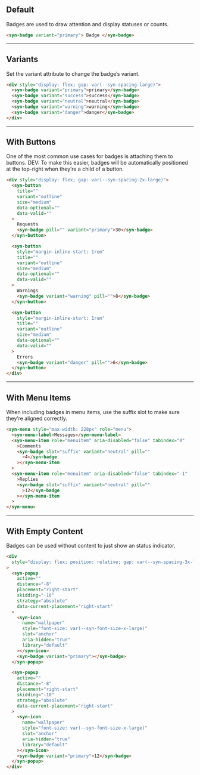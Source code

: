 ## Default

Badges are used to draw attention and display statuses or counts.

```html
<syn-badge variant="primary"> Badge </syn-badge>
```

---

## Variants

Set the variant attribute to change the badge’s variant.

```html
<div style="display: flex; gap: var(--syn-spacing-large)">
  <syn-badge variant="primary">primary</syn-badge>
  <syn-badge variant="success">success</syn-badge>
  <syn-badge variant="neutral">neutral</syn-badge>
  <syn-badge variant="warning">warning</syn-badge>
  <syn-badge variant="danger">danger</syn-badge>
</div>
```

---

## With Buttons

One of the most common use cases for badges is attaching them to buttons. DEV: To make this easier, badges will be automatically positioned at the top-right when they’re a child of a button.

```html
<div style="display: flex; gap: var(--syn-spacing-2x-large)">
  <syn-button
    title=""
    variant="outline"
    size="medium"
    data-optional=""
    data-valid=""
  >
    Requests
    <syn-badge pill="" variant="primary">30</syn-badge>
  </syn-button>

  <syn-button
    style="margin-inline-start: 1rem"
    title=""
    variant="outline"
    size="medium"
    data-optional=""
    data-valid=""
  >
    Warnings
    <syn-badge variant="warning" pill="">8</syn-badge>
  </syn-button>

  <syn-button
    style="margin-inline-start: 1rem"
    title=""
    variant="outline"
    size="medium"
    data-optional=""
    data-valid=""
  >
    Errors
    <syn-badge variant="danger" pill="">6</syn-badge>
  </syn-button>
</div>
```

---

## With Menu Items

When including badges in menu items, use the suffix slot to make sure they’re aligned correctly.

```html
<syn-menu style="max-width: 228px" role="menu">
  <syn-menu-label>Messages</syn-menu-label>
  <syn-menu-item role="menuitem" aria-disabled="false" tabindex="0"
    >Comments
    <syn-badge slot="suffix" variant="neutral" pill=""
      >4</syn-badge
    ></syn-menu-item
  >
  <syn-menu-item role="menuitem" aria-disabled="false" tabindex="-1"
    >Replies
    <syn-badge slot="suffix" variant="neutral" pill=""
      >12</syn-badge
    ></syn-menu-item
  >
</syn-menu>
```

---

## With Empty Content

Badges can be used without content to just show an status indicator.

```html
<div
  style="display: flex; position: relative; gap: var(--syn-spacing-3x-large)"
>
  <syn-popup
    active=""
    distance="-8"
    placement="right-start"
    skidding="-10"
    strategy="absolute"
    data-current-placement="right-start"
  >
    <syn-icon
      name="wallpaper"
      style="font-size: var(--syn-font-size-x-large)"
      slot="anchor"
      aria-hidden="true"
      library="default"
    ></syn-icon>
    <syn-badge variant="primary"></syn-badge>
  </syn-popup>

  <syn-popup
    active=""
    distance="-8"
    placement="right-start"
    skidding="-10"
    strategy="absolute"
    data-current-placement="right-start"
  >
    <syn-icon
      name="wallpaper"
      style="font-size: var(--syn-font-size-x-large)"
      slot="anchor"
      aria-hidden="true"
      library="default"
    ></syn-icon>
    <syn-badge variant="primary">12</syn-badge>
  </syn-popup>
</div>
```
